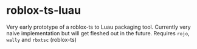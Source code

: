 # roblox-ts-luau
Very early prototype of a roblox-ts to Luau packaging tool. Currently very naive implementation but will get fleshed out in the future. Requires `rojo`, `wally` and `rbxtsc` (roblox-ts)
